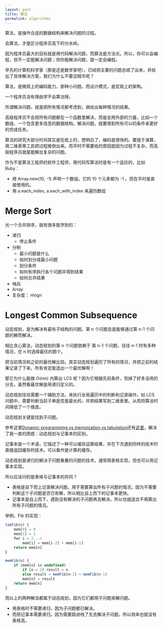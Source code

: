 ```yaml
---
layout: post
title: 算法
permalink: algorithms
---
```

算法，是操作合适的数据结构来解决问题的过程。

会算法，才是区分程序员高下的分水岭。

因为程序员最大的目标就是用代码解决问题，而算法是方法论。所以，你可以会编程，但不一定能解决问题；但你能解决问题，就一定会编程。

早先的计算机科学家（那是还是数学家吧），已经把主要的问题总结了出来，并给出了具体解决方案，我们为什么不要这精华呢？

算法，是微观上的编码能力，那种小问题。而设计模式，是宏观上的架构。

一个程序员没有理由学不会算法呀。

所谓解决问题，就是把所有情况都考虑到，病给出每种情况的结果。

高级程序员不会把所有问题都在一个函数里解决，而是会用外部的力量，比如一个数组、一个包含更多信息的数据结构。解决问题，就要用到所有可以的条件来更好的完成任务。

算法的研究大部分时间其实是在纸上的，想明白了，编码是很快的。要擅于演算，用二维表等工具把过程推倒出来。而平时不需要纸的原因是因为过程不复杂，而高级程序员就是能解出复杂的问题。

作为不是算法工程师的软件工程师，用代码写算法时是有一个适应的，比如 Ruby：

- 用 Array.new(10, -1) 声明一个数组，它的 10 个元素都为 -1 。而在平时是直接使用的。
- 用 a.each_index, a.each_with_index 来遍历数组

# Merge Sort
光一个合并排序，就有很多能学到的：

- 递归
  - 停止条件
- 分制
  - 最小问题是什么
  - 如何划分成最小问题
  - 划分条件
  - 如何有序执行各个问题并得到结果
  - 如何合并结果
- 哨兵
- Array
- 复杂度： nlogn


# Longest Common Subsequence
动态规划，是为解决有最有子结构的问题。第 n 个问题总是能够通过第 n-1 个问题的解而解决。

相比贪心算法，动态规划的第 n 个问题依赖于 第 n-1 个问题，往往 n-1 时有多种情况，在 n 时选择最优的那个。

把当前情况和之前的最优解比较。其实动态规划遍历了所有的情况，并把之前的结果记录了下来，所有肯定能选出一个最优解啊！

那它为什么能做 O(mn) 内算出 LCS 呢？因为它根据先前条件，剪掉了好多没用的分支。虽然看最优解是用递归定义的。

动态规划往往需要一个辅助方法，来执行全局遍历中的判断和记录操作。如 LCS 问题中，需要判断当前子串是否是最长的，并把结果写到二维表里。从而将算法时间降低了一个维度。

动态规划关键是找到子问题。

参考这里[Dynamic programming vs memoization vs tabulation](http://programming.guide/dynamic-programming-vs-memoization-vs-tabulation.html)还有[这里](https://stackoverflow.com/questions/6184869/what-is-the-difference-between-memoization-and-dynamic-programming)，解决了我一直的困惑：动态规划与记事本的区别。

记事本是一个术语，它描述了一种可以缓存运算结果，并在下次遇到同样的技术时直接返回缓存的技术。可以看作是计算的缓存。

动态规划是递归的解决子问题重叠的问题的技术。通常用表格实现，但也可以用记事本实现。

所以应该问的是表格与记事本的异同？

- 表格是自下而上记录解决问题。用于需要算出所有子问题的情况，因为不需要判断这个子问题是否已有解，所以相比自上而下的记事本更快。
- 记事本是自上而下，遇到没有解决的子问题再去解决。所以也就适合不用算出所有子问题的情况。

举例，Fib 的实现：

```js
tabFib(n) {
    mem[0] = 0
    mem[1] = 1
    for i = 2...n
        mem[i] = mem[i-2] + mem[i-1]
    return mem[n]
}

memFib(n) {
    if (mem[n] is undefined)
        if (n < 2) result = n
        else result = memFib(n-2) + memFib(n-1)
        mem[n] = result
    return mem[n]
}
```

而以上的两种解法都属于动态规划，因为它们都用子问题来解问题。

- 用表格时不需要递归，因为子问题都已解决。
- 而用记事本需要递归，因为需要跳进栈了先去解决子问题。所以效率也就没有表格高。
